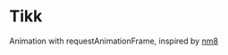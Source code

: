 # Tikk
Animation with requestAnimationFrame, inspired by <a target="_blank" href="https://github.com/davidkpiano/nm8">nm8</a>